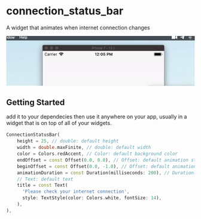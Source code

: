 # connection_status_bar

A widget that animates when internet connection changes

![](demo.gif)

## Getting Started

add it to your dependecies then use it anywhere on your app, usually in a widget that is on top of all of your widgets.

```dart
ConnectionStatusBar(
    height = 25, // double: default height
    width = double.maxFinite, // double: default width
    color = Colors.redAccent, // Color: default background color
    endOffset = const Offset(0.0, 0.0), // Offset: default animation start point offset
    beginOffset = const Offset(0.0, -1.0), // Offset: default animation finish point offset
    animationDuration = const Duration(milliseconds: 200), // Duration: default animation duration
    // Text: default text
    title = const Text(
      'Please check your internet connection',
      style: TextStyle(color: Colors.white, fontSize: 14),
    ),
),
```
